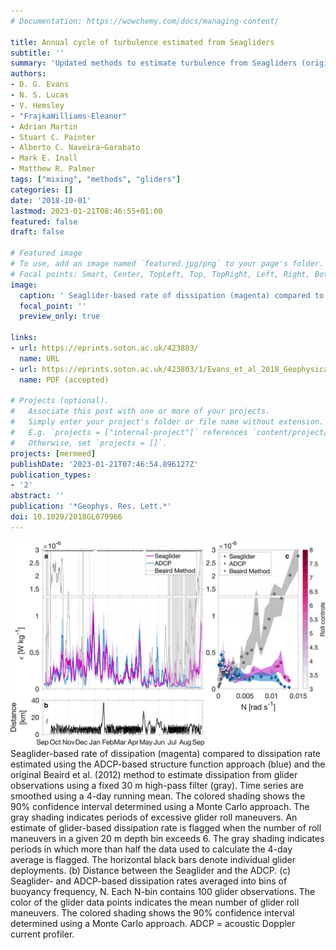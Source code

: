 ```yaml
---
# Documentation: https://wowchemy.com/docs/managing-content/

title: Annual cycle of turbulence estimated from Seagliders
subtitle: ''
summary: 'Updated methods to estimate turbulence from Seagliders (originally from Beaird et al. 2012), with a demonstration in the northeast Atlantic.  The primary addition is to filter by local stratification as observed by the Seaglider.  When N is large, this filter should isolate turbulent processes within the inertial subrange. When N is very low, within the surface mixed layer for example, this filtering acts to remove the mean and any trend with respect to depth from the vertical velocity.'
authors:
- D. G. Evans
- N. S. Lucas
- V. Hemsley
- "FrajkaWilliams-Eleanor"
- Adrian Martin
- Stuart C. Painter
- Alberto C. Naveira~Garabato
- Mark E. Inall
- Matthew R. Palmer
tags: ["mixing", "methods", "gliders"]
categories: []
date: '2018-10-01'
lastmod: 2023-01-21T08:46:55+01:00
featured: false
draft: false

# Featured image
# To use, add an image named `featured.jpg/png` to your page's folder.
# Focal points: Smart, Center, TopLeft, Top, TopRight, Left, Right, BottomLeft, Bottom, BottomRight.
image:
  caption: ' Seaglider-based rate of dissipation (magenta) compared to dissipation rate estimated using the ADCP-based structure function approach (blue) and the original Beaird et al. (2012) method to estimate dissipation from glider observations using a fixed 30 m high-pass filter (gray). Time series are smoothed using a 4-day running mean. The colored shading shows the 90% confidence interval determined using a Monte Carlo approach. The gray shading indicates periods of excessive glider roll maneuvers. An estimate of glider-based dissipation rate is flagged when the number of roll maneuvers in a given 20 m depth bin exceeds 6. The gray shading indicates periods in which more than half the data used to calculate the 4-day average is flagged. The horizontal black bars denote individual glider deployments. (b) Distance between the Seaglider and the ADCP. (c) Seaglider- and ADCP-based dissipation rates averaged into bins of buoyancy frequency, N. Each N-bin contains 100 glider observations. The color of the glider data points indicates the mean number of glider roll maneuvers. The colored shading shows the 90% confidence interval determined using a Monte Carlo approach. ADCP = acoustic Doppler current profiler.'
  focal_point: ''
  preview_only: true

links:
- url: https://eprints.soton.ac.uk/423803/
  name: URL
- url: https://eprints.soton.ac.uk/423803/1/Evans_et_al_2018_Geophysical_Research_Letters.pdf
  name: PDF (accepted)
  
# Projects (optional).
#   Associate this post with one or more of your projects.
#   Simply enter your project's folder or file name without extension.
#   E.g. `projects = ["internal-project"]` references `content/project/deep-learning/index.md`.
#   Otherwise, set `projects = []`.
projects: [mermeed]
publishDate: '2023-01-21T07:46:54.896127Z'
publication_types:
- '2'
abstract: ''
publication: '*Geophys. Res. Lett.*'
doi: 10.1029/2018GL079966
---
```


![figure](featured.png)
Seaglider-based rate of dissipation (magenta) compared to dissipation rate estimated using the ADCP-based structure function approach (blue) and the original Beaird et al. (2012) method to estimate dissipation from glider observations using a fixed 30 m high-pass filter (gray). Time series are smoothed using a 4-day running mean. The colored shading shows the 90% confidence interval determined using a Monte Carlo approach. The gray shading indicates periods of excessive glider roll maneuvers. An estimate of glider-based dissipation rate is flagged when the number of roll maneuvers in a given 20 m depth bin exceeds 6. The gray shading indicates periods in which more than half the data used to calculate the 4-day average is flagged. The horizontal black bars denote individual glider deployments. (b) Distance between the Seaglider and the ADCP. (c) Seaglider- and ADCP-based dissipation rates averaged into bins of buoyancy frequency, N. Each N-bin contains 100 glider observations. The color of the glider data points indicates the mean number of glider roll maneuvers. The colored shading shows the 90% confidence interval determined using a Monte Carlo approach. ADCP = acoustic Doppler current profiler.